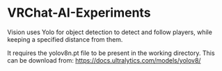 # VRChat-AI-Experiments
Vision uses Yolo for object detection to detect and follow players, while keeping a specified distance from them.

It requires the yolov8n.pt file to be present in the working directory. This can be download from: https://docs.ultralytics.com/models/yolov8/